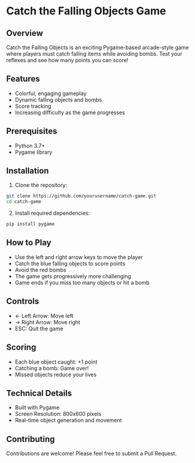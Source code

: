 # Catch the Falling Objects Game

## Overview
Catch the Falling Objects is an exciting Pygame-based arcade-style game where players must catch falling items while avoiding bombs. Test your reflexes and see how many points you can score!

## Features
- Colorful, engaging gameplay
- Dynamic falling objects and bombs
- Score tracking
- Increasing difficulty as the game progresses

## Prerequisites
- Python 3.7+
- Pygame library

## Installation
1. Clone the repository:
```bash
git clone https://github.com/yourusername/catch-game.git
cd catch-game
```

2. Install required dependencies:
```bash
pip install pygame
```

## How to Play
- Use the left and right arrow keys to move the player
- Catch the blue falling objects to score points
- Avoid the red bombs
- The game gets progressively more challenging
- Game ends if you miss too many objects or hit a bomb

## Controls
- ← Left Arrow: Move left
- → Right Arrow: Move right
- ESC: Quit the game

## Scoring
- Each blue object caught: +1 point
- Catching a bomb: Game over!
- Missed objects reduce your lives

## Technical Details
- Built with Pygame
- Screen Resolution: 800x600 pixels
- Real-time object generation and movement

## Contributing
Contributions are welcome! Please feel free to submit a Pull Request.



